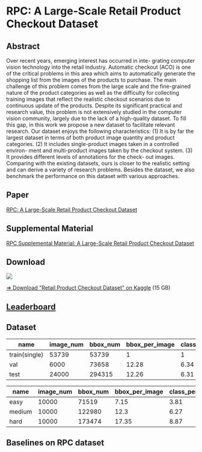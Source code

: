 # RPC: A Large-Scale Retail Product Checkout Dataset



## Abstract

Over recent years, emerging interest has occurred in inte-
grating computer vision technology into the retail industry.
Automatic checkout (ACO) is one of the critical problems in
this area which aims to automatically generate the shopping
list from the images of the products to purchase. The main
challenge of this problem comes from the large scale and
the fine-grained nature of the product categories as well as
the difficulty for collecting training images that reflect the
realistic checkout scenarios due to continuous update of the
products. Despite its significant practical and research value,
this problem is not extensively studied in the computer vision
community, largely due to the lack of a high-quality dataset.
To fill this gap, in this work we propose a new dataset to
facilitate relevant research. Our dataset enjoys the following
characteristics: (1) It is by far the largest dataset in terms of
both product image quantity and product categories. (2) It
includes single-product images taken in a controlled environ-
ment and multi-product images taken by the checkout system.
(3) It provides different levels of annotations for the check-
out images. Comparing with the existing datasets, ours is
closer to the realistic setting and can derive a variety of
research problems. Besides the dataset, we also benchmark
the performance on this dataset with various approaches.


## Paper

[RPC: A Large-Scale Retail Product Checkout Dataset]()

## Supplemental Material
[RPC Supplemental Material: A Large-Scale Retail Product Checkout Dataset]()


## Download


[![](https://licensebuttons.net/l/by-nc-sa/4.0/88x31.png)](https://creativecommons.org/licenses/by-nc-sa/4.0/)

[=> Download "Retail Product Checkout Dataset" on Kaggle](https://www.kaggle.com/diyer22/retail-product-checkout-dataset)
(15 GB)

## [Leaderboard](https://github.com/RPC-Dataset/RPC-Leaderboard)


## Dataset 

| name | image_num | bbox_num | bbox_per_image | class_per_image |
| --- | --- | --- | --- | --- |
| train(single) | 53739 | 53739 | 1 | 1 |
| val | 6000 | 73658 | 12.28 | 6.34 |
| test | 24000 | 294315 | 12.26 | 6.31 |



| name | image_num | bbox_num | bbox_per_image | class_per_image |
| --- | --- | --- | --- | --- |
| easy | 10000 | 71519 | 7.15 | 3.81 |
| medium | 10000 | 122980 | 12.3 | 6.27 |
| hard | 10000 | 173474 | 17.35 | 8.87 |


## Baselines on RPC dataset



